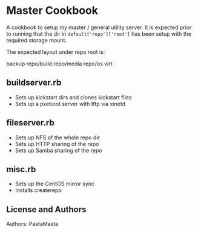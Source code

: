 Master Cookbook
======================

A cookbook to setup my master / general utility server.
It is expected prior to running that the dir in ```default['repo']['root']``` has been setup with the required storage mount.

The expected layout under repo root is:

backup
repo/build
repo/media
repo/os
virt

## buildserver.rb
* Sets up kickstart dirs and clones kickstart files
* Sets up a pxeboot server with tftp via xinetd

## fileserver.rb
* Sets up NFS of the whole repo dir
* Sets up HTTP sharing of the repo
* Sets up Samba sharing of the repo

## misc.rb
* Sets up the CentOS mirror sync
* Installs createrepo

License and Authors
-------------------
Authors: PastaMasta
